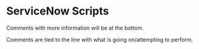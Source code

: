 # ServiceNow Scripts

Comments with more information will be at the bottom.

Comments are tied to the line with what is going on/attempting to perform.
